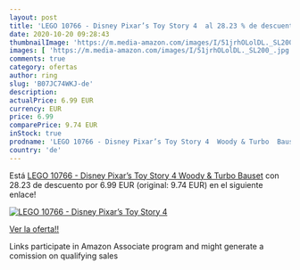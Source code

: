 ```yaml
---
layout: post
title: 'LEGO 10766 - Disney Pixar’s Toy Story 4  al 28.23 % de descuento'
date: 2020-10-20 09:28:43
thumbnailImage: 'https://m.media-amazon.com/images/I/51jrhOLolDL._SL200_.jpg'
images: [ 'https://m.media-amazon.com/images/I/51jrhOLolDL._SL200_.jpg' ]
comments: true
category: ofertas
author: ring
slug: 'B07JC74WKJ-de'
description:
actualPrice: 6.99 EUR
currency: EUR
price: 6.99
comparePrice: 9.74 EUR
inStock: true
prodname: 'LEGO 10766 - Disney Pixar’s Toy Story 4  Woody & Turbo  Bauset'
country: 'de'
---
```


Está [LEGO 10766 - Disney Pixar’s Toy Story 4  Woody & Turbo  Bauset](https://www.amazon.de/dp/B07JC74WKJ/?tag=tolees0ca-21) con 28.23 de descuento por 6.99 EUR (original: 9.74 EUR) en el siguiente enlace!

[![LEGO 10766 - Disney Pixar’s Toy Story 4 ](https://m.media-amazon.com/images/I/51jrhOLolDL._SL200_.jpg)](https://www.amazon.de/dp/B07JC74WKJ/?tag=tolees0ca-21)

[Ver la oferta!!](https://www.amazon.de/dp/B07JC74WKJ/?tag=tolees0ca-21)

Links participate in Amazon Associate program and might generate a comission on qualifying sales


